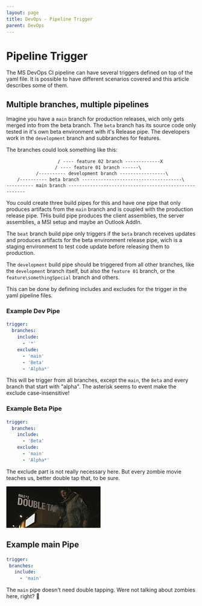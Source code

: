 ```yaml
---
layout: page
title: DevOps - Pipeline Trigger
parent: DevOps
---
```


# Pipeline Trigger

The MS DevOps CI pipeline can have several triggers defined on top of the yaml file. It is possible to have different scenarios covered and this article describes some of them.


## Multiple branches, multiple pipelines

Imagine you have a `main` branch for production releases, wich only gets merged into from the beta branch. The `beta` branch has its source code only tested in it's own beta environment with it's Release pipe. The developers work in the `development` branch and subbranches for features.

The branches could look something like this:

```
                   / ---- feature 02 branch -------------X
                  / ---- feature 01 branch ------\
           /---------- development branch -----------------\
    /---------- beta branch -------------------------------------\
---------- main branch ------------------------------------------------------
```

You could create three build pipes for this and have one pipe that only produces artifacts from the `main` branch and is coupled with the production release pipe. THis build pipe produces the client assemblies, the server assemblies, a MSI setup and maybe an Outlook AddIn.

The `beat` branch build pipe only triggers if the `beta` branch receives updates and produces artifacts for the beta environment release pipe, wich is a staging environment to test code update before releasing them to production.

The `development` build pipe should be triggered from all other branches, like the `development` branch itself, but also the `feature 01` branch, or the `feature\somethingSpecial` branch and others.

This can be done by defining includes and excludes for the trigger in the yaml pipeline files.


### Example Dev Pipe

```yaml
trigger:
  branches:
    include:
      - '*'
    exclude:
      - 'main'
      - 'Beta'
      - 'Alpha*'
```

This will be trigger from all branches, except the `main`, the `Beta` and every branch that start with "alpha". The asterisk seems to event make the exclude case-insensitive!


### Example Beta Pipe

```yaml
trigger:
  branches:
    include:
      - 'Beta'
    exclude:
      - 'main'
      - 'Alpha*'
```

The exclude part is not really necessary here. 
But every zombie movie teaches us, better double tap that, to be sure.

[![Double-Tap](/assets/images/articles/cicd-pipeline-trigger/double-tap.gif)](/assets/images/articles/cicd-pipeline-trigger/double-tap.gif)


## Example main Pipe

```yaml
trigger:
 branches:
   include:
     - 'main'
```

The `main` pipe doesn't need double tapping. Were not talking about zombies here, right? 🧟